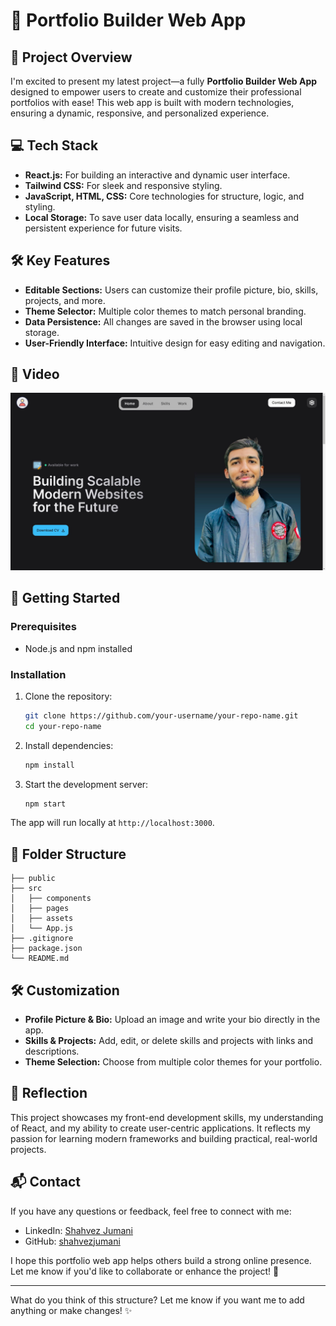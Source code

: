 # 🚀 Portfolio Builder Web App

## 🌟 Project Overview
I'm excited to present my latest project—a fully **Portfolio Builder Web App** designed to empower users to create and customize their professional portfolios with ease! This web app is built with modern technologies, ensuring a dynamic, responsive, and personalized experience.

## 💻 Tech Stack
- **React.js:** For building an interactive and dynamic user interface.
- **Tailwind CSS:** For sleek and responsive styling.
- **JavaScript, HTML, CSS:** Core technologies for structure, logic, and styling.
- **Local Storage:** To save user data locally, ensuring a seamless and persistent experience for future visits.

## 🛠️ Key Features
- **Editable Sections:** Users can customize their profile picture, bio, skills, projects, and more.
- **Theme Selector:** Multiple color themes to match personal branding.
- **Data Persistence:** All changes are saved in the browser using local storage.
- **User-Friendly Interface:** Intuitive design for easy editing and navigation.

## 📸 Video
[![Demo Video](https://github.com/shahvezjumani/Portfolio_builder_web_app/blob/main/video/thumbnail.jpeg)](https://github.com/shahvezjumani/Portfolio_builder_web_app/blob/main/video/Portfolio%20Builder%20Web%20App.mp4)

## 🚀 Getting Started

### Prerequisites
- Node.js and npm installed

### Installation
1. Clone the repository:
   ```bash
   git clone https://github.com/your-username/your-repo-name.git
   cd your-repo-name
   ```

2. Install dependencies:
   ```bash
   npm install
   ```

3. Start the development server:
   ```bash
   npm start
   ```

The app will run locally at `http://localhost:3000`.

## 📂 Folder Structure
```
├── public
├── src
│   ├── components
│   ├── pages
│   ├── assets
│   └── App.js
├── .gitignore
├── package.json
└── README.md
```

## 🛠️ Customization
- **Profile Picture & Bio:** Upload an image and write your bio directly in the app.
- **Skills & Projects:** Add, edit, or delete skills and projects with links and descriptions.
- **Theme Selection:** Choose from multiple color themes for your portfolio.

## 🧠 Reflection
This project showcases my front-end development skills, my understanding of React, and my ability to create user-centric applications. It reflects my passion for learning modern frameworks and building practical, real-world projects.

## 📬 Contact
If you have any questions or feedback, feel free to connect with me:
- LinkedIn: [Shahvez Jumani](https://www.linkedin.com/in/shahvez-jumani/)
- GitHub: [shahvezjumani](https://github.com/shahvezjumani)

I hope this portfolio web app helps others build a strong online presence. Let me know if you'd like to collaborate or enhance the project! 🚀

---

What do you think of this structure? Let me know if you want me to add anything or make changes! ✨

